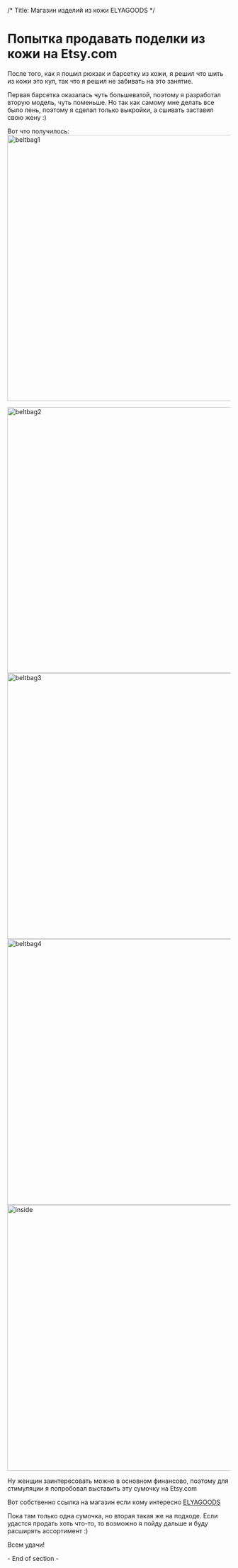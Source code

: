 /*
Title: Магазин изделий из кожи ELYAGOODS
*/

Попытка продавать поделки из кожи на Etsy.com
===============

После того, как я пошил рюкзак и барсетку из кожи, я решил что шить из кожи это кул,
так что я решил не забивать на это занятие.

Первая барсетка оказалась чуть большеватой, поэтому я разработал вторую модель, чуть поменьше.
Но так как самому мне делать все было лень, поэтому я сделал только выкройки, а сшивать заставил 
свою жену :)

Вот что получилось:
<img src="https://img.etsystatic.com/il/9d2550/1478666071/il_570xN.1478666071_qd2x.jpg" alt="beltbag1" width="600"/>

<img src="https://https://img.etsystatic.com/il/79b6b0/1431406058/il_570xN.1431406058_5pgc.jpg" alt="beltbag2" width="600"/>

<img src="https://img.etsystatic.com/il/77baf4/1431440638/il_570xN.1431440638_fwrl.jpg" alt="beltbag3" width="600"/>

<img src="https://img.etsystatic.com/il/e8c965/1431441340/il_570xN.1431441340_oj8e.jpg" alt="beltbag4" width="600"/>

<img src="https://img.etsystatic.com/il/98ab92/1478706215/il_570xN.1478706215_adyh.jpg" alt="inside" width="600"/>

Ну женщин заинтересовать можно в основном финансово, поэтому для стимуляции я попробовал выставить эту сумочку
на Etsy.com

Вот собственно ссылка на магазин если кому интересно [ELYAGOODS](https://www.etsy.com/ca/shop/ELYAGOODS)

Пока там только одна сумочка, но вторая такая же на подходе. Если удастся продать хоть что-то, то возможно
я пойду дальше и буду расширять ассортимент :)

Всем удачи!

\- End of section -